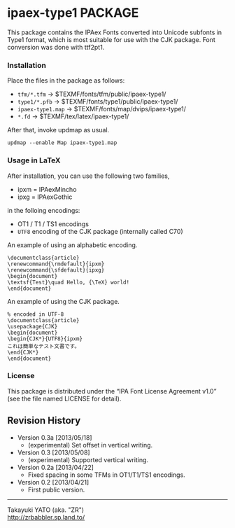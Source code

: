 ipaex-type1 PACKAGE
===================

This package contains the IPAex Fonts converted into Unicode subfonts
in Type1 format, which is most suitable for use with the CJK package.
Font conversion was done with ttf2pt1.

### Installation

Place the files in the package as follows:

  - `tfm/*.tfm`       → $TEXMF/fonts/tfm/public/ipaex-type1/
  - `type1/*.pfb`     → $TEXMF/fonts/type1/public/ipaex-type1/
  - `ipaex-type1.map` → $TEXMF/fonts/map/dvips/ipaex-type1/
  - `*.fd`            → $TEXMF/tex/latex/ipaex-type1/

After that, invoke updmap as usual.

    updmap --enable Map ipaex-type1.map

### Usage in LaTeX

After installation, you can use the following two families,

  * ipxm = IPAexMincho
  * ipxg = IPAexGothic

in the folloing encodings:

  * OT1 / T1 / TS1 encodings
  * `UTF8` encoding of the CJK package (internally called C70)

An example of using an alphabetic encoding.

    \documentclass{article}
    \renewcommand{\rmdefault}{ipxm}
    \renewcommand{\sfdefault}{ipxg}
    \begin{document}
    \textsf{Test}\quad Hello, {\TeX} world!
    \end{document}

An example of using the CJK package.

    % encoded in UTF-8
    \documentclass{article}
    \usepackage{CJK}
    \begin{document}
    \begin{CJK*}{UTF8}{ipxm}
    これは簡単なテスト文書です。
    \end{CJK*}
    \end{document}

### License

This package is distributed under the “IPA Font License
Agreement v1.0” (see the file named LICENSE for detail).

Revision History
----------------

  * Version 0.3a [2013/05/18]
      - (experimental) Set offset in vertical writing.
  * Version 0.3  [2013/05/08]
      - (experimental) Supported vertical writing.
  * Version 0.2a [2013/04/22]
      - Fixed spacing in some TFMs in OT1/T1/TS1 encodings.
  * Version 0.2  [2013/04/21]
      - First public version.

--------------------
Takayuki YATO (aka. "ZR")  
http://zrbabbler.sp.land.to/
